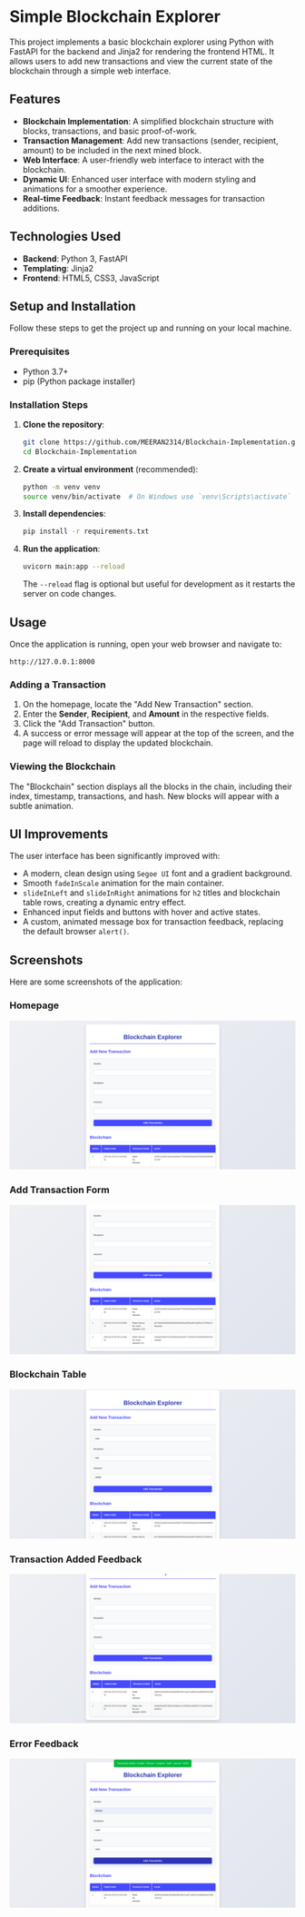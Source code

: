 # Simple Blockchain Explorer

This project implements a basic blockchain explorer using Python with FastAPI for the backend and Jinja2 for rendering the frontend HTML. It allows users to add new transactions and view the current state of the blockchain through a simple web interface.

## Features

*   **Blockchain Implementation**: A simplified blockchain structure with blocks, transactions, and basic proof-of-work.
*   **Transaction Management**: Add new transactions (sender, recipient, amount) to be included in the next mined block.
*   **Web Interface**: A user-friendly web interface to interact with the blockchain.
*   **Dynamic UI**: Enhanced user interface with modern styling and animations for a smoother experience.
*   **Real-time Feedback**: Instant feedback messages for transaction additions.

## Technologies Used

*   **Backend**: Python 3, FastAPI
*   **Templating**: Jinja2
*   **Frontend**: HTML5, CSS3, JavaScript

## Setup and Installation

Follow these steps to get the project up and running on your local machine.

### Prerequisites

*   Python 3.7+
*   pip (Python package installer)

### Installation Steps

1.  **Clone the repository**:
    ```bash
    git clone https://github.com/MEERAN2314/Blockchain-Implementation.git
    cd Blockchain-Implementation
    ```

2.  **Create a virtual environment** (recommended):
    ```bash
    python -m venv venv
    source venv/bin/activate  # On Windows use `venv\Scripts\activate`
    ```

3.  **Install dependencies**:
    ```bash
    pip install -r requirements.txt
    ```

4.  **Run the application**:
    ```bash
    uvicorn main:app --reload
    ```
    The `--reload` flag is optional but useful for development as it restarts the server on code changes.

## Usage

Once the application is running, open your web browser and navigate to:

```
http://127.0.0.1:8000
```

### Adding a Transaction

1.  On the homepage, locate the "Add New Transaction" section.
2.  Enter the **Sender**, **Recipient**, and **Amount** in the respective fields.
3.  Click the "Add Transaction" button.
4.  A success or error message will appear at the top of the screen, and the page will reload to display the updated blockchain.

### Viewing the Blockchain

The "Blockchain" section displays all the blocks in the chain, including their index, timestamp, transactions, and hash. New blocks will appear with a subtle animation.

## UI Improvements

The user interface has been significantly improved with:
*   A modern, clean design using `Segoe UI` font and a gradient background.
*   Smooth `fadeInScale` animation for the main container.
*   `slideInLeft` and `slideInRight` animations for `h2` titles and blockchain table rows, creating a dynamic entry effect.
*   Enhanced input fields and buttons with hover and active states.
*   A custom, animated message box for transaction feedback, replacing the default browser `alert()`.

## Screenshots

Here are some screenshots of the application:

### Homepage
![Homepage](Output%20Images/image1.png)

### Add Transaction Form
![Add Transaction Form](Output%20Images/image2.png)

### Blockchain Table
![Blockchain Table](Output%20Images/image3.png)

### Transaction Added Feedback
![Transaction Added Feedback](Output%20Images/image4.png)

### Error Feedback
![Error Feedback](Output%20Images/image5.png)
